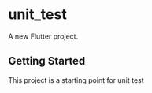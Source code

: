 # unit_test

A new Flutter project.

## Getting Started

This project is a starting point for unit test 

